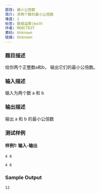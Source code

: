 ```yaml
---
题目: 最小公倍数
简介: 求两个数的最小公倍数
难度: 1
标签: 数值运算|math
作者: MOOCTEST
慕码: Unknown
链接: Unknown
---
```


### 题目描述

给你两个正整数a和b， 输出它们的最小公倍数。

### 输入描述

输入为两个数 a 和 b

### 输出描述

输出 a 和 b 的最小公倍数

### 测试样例

#### 样例1: 输入-输出

```
4 6
```

```
4 6
```

### Sample Output

```
12
```
